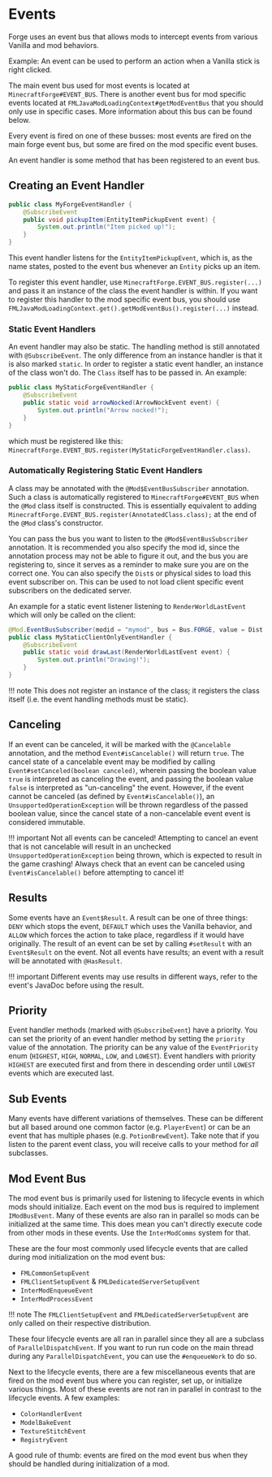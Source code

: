 Events
======

Forge uses an event bus that allows mods to intercept events from various Vanilla and mod behaviors.

Example: An event can be used to perform an action when a Vanilla stick is right clicked.

The main event bus used for most events is located at `MinecraftForge#EVENT_BUS`. There is another event bus for mod specific events located at `FMLJavaModLoadingContext#getModEventBus` that you should only use in specific cases. More information about this bus can be found below.

Every event is fired on one of these busses: most events are fired on the main forge event bus, but some are fired on the mod specific event buses.

An event handler is some method that has been registered to an event bus.

Creating an Event Handler
-------------------------

```java
public class MyForgeEventHandler {
	@SubscribeEvent
	public void pickupItem(EntityItemPickupEvent event) {
		System.out.println("Item picked up!");
	}
}
```
This event handler listens for the `EntityItemPickupEvent`, which is, as the name states, posted to the event bus whenever an `Entity` picks up an item.

To register this event handler, use `MinecraftForge.EVENT_BUS.register(...)` and pass it an instance of the class the event handler is within. If you want to register this handler to the mod specific event bus, you should use `FMLJavaModLoadingContext.get().getModEventBus().register(...)` instead.

### Static Event Handlers

An event handler may also be static. The handling method is still annotated with `@SubscribeEvent`. The only difference from an instance handler is that it is also marked `static`. In order to register a static event handler, an instance of the class won't do. The `Class` itself has to be passed in. An example:

```java
public class MyStaticForgeEventHandler {
	@SubscribeEvent
	public static void arrowNocked(ArrowNockEvent event) {
		System.out.println("Arrow nocked!");
	}
}
```

which must be registered like this: `MinecraftForge.EVENT_BUS.register(MyStaticForgeEventHandler.class)`.

### Automatically Registering Static Event Handlers

A class may be annotated with the `@Mod$EventBusSubscriber` annotation. Such a class is automatically registered to `MinecraftForge#EVENT_BUS` when the `@Mod` class itself is constructed. This is essentially equivalent to adding `MinecraftForge.EVENT_BUS.register(AnnotatedClass.class);` at the end of the `@Mod` class's constructor.

You can pass the bus you want to listen to the `@Mod$EventBusSubscriber` annotation. It is recommended you also specify the mod id, since the annotation process may not be able to figure it out, and the bus you are registering to, since it serves as a reminder to make sure you are on the correct one. You can also specify the `Dist`s or physical sides to load this event subscriber on. This can be used to not load client specific event subscribers on the dedicated server.

An example for a static event listener listening to `RenderWorldLastEvent` which will only be called on the client:

```java
@Mod.EventBusSubscriber(modid = "mymod", bus = Bus.FORGE, value = Dist.CLIENT)
public class MyStaticClientOnlyEventHandler {
	@SubscribeEvent
	public static void drawLast(RenderWorldLastEvent event) {
		System.out.println("Drawing!");
	}
}
```

!!! note
    This does not register an instance of the class; it registers the class itself (i.e. the event handling methods must be static).

Canceling
---------

If an event can be canceled, it will be marked with the `@Cancelable` annotation, and the method `Event#isCancelable()` will return `true`. The cancel state of a cancelable event may be modified by calling `Event#setCanceled(boolean canceled)`, wherein passing the boolean value `true` is interpreted as canceling the event, and passing the boolean value `false` is interpreted as "un-canceling" the event. However, if the event cannot be canceled (as defined by `Event#isCancelable()`), an `UnsupportedOperationException` will be thrown regardless of the passed boolean value, since the cancel state of a non-cancelable event event is considered immutable.

!!! important
    Not all events can be canceled! Attempting to cancel an event that is not cancelable will result in an unchecked `UnsupportedOperationException` being thrown, which is expected to result in the game crashing! Always check that an event can be canceled using `Event#isCancelable()` before attempting to cancel it!

Results
-------

Some events have an `Event$Result`. A result can be one of three things: `DENY` which stops the event, `DEFAULT` which uses the Vanilla behavior, and `ALLOW` which forces the action to take place, regardless if it would have originally. The result of an event can be set by calling `#setResult` with an `Event$Result` on the event. Not all events have results; an event with a result will be annotated with `@HasResult`.

!!! important
    Different events may use results in different ways, refer to the event's JavaDoc before using the result.

Priority
--------

Event handler methods (marked with `@SubscribeEvent`) have a priority. You can set the priority of an event handler method by setting the `priority` value of the annotation. The priority can be any value of the `EventPriority` enum (`HIGHEST`, `HIGH`, `NORMAL`, `LOW`, and `LOWEST`). Event handlers with priority `HIGHEST` are executed first and from there in descending order until `LOWEST` events which are executed last.

Sub Events
----------

Many events have different variations of themselves. These can be different but all based around one common factor (e.g. `PlayerEvent`) or can be an event that has multiple phases (e.g. `PotionBrewEvent`). Take note that if you listen to the parent event class, you will receive calls to your method for *all* subclasses.

Mod Event Bus
-------------

The mod event bus is primarily used for listening to lifecycle events in which mods should initialize. Each event on the mod bus is required to implement `IModBusEvent`. Many of these events are also ran in parallel so mods can be initialized at the same time. This does mean you can't directly execute code from other mods in these events. Use the `InterModComms` system for that.

These are the four most commonly used lifecycle events that are called during mod initialization on the mod event bus:

* `FMLCommonSetupEvent`
* `FMLClientSetupEvent` & `FMLDedicatedServerSetupEvent`
* `InterModEnqueueEvent`
* `InterModProcessEvent`

!!! note
    The `FMLClientSetupEvent` and `FMLDedicatedServerSetupEvent` are only called on their respective distribution.

These four lifecycle events are all ran in parallel since they all are a subclass of `ParallelDispatchEvent`. If you want to run run code on the main thread during any `ParallelDispatchEvent`, you can use the `#enqueueWork` to do so.

Next to the lifecycle events, there are a few miscellaneous events that are fired on the mod event bus where you can register, set up, or initialize various things. Most of these events are not ran in parallel in contrast to the lifecycle events. A few examples:

* `ColorHandlerEvent`
* `ModelBakeEvent`
* `TextureStitchEvent`
* `RegistryEvent`

A good rule of thumb: events are fired on the mod event bus when they should be handled during initialization of a mod.
